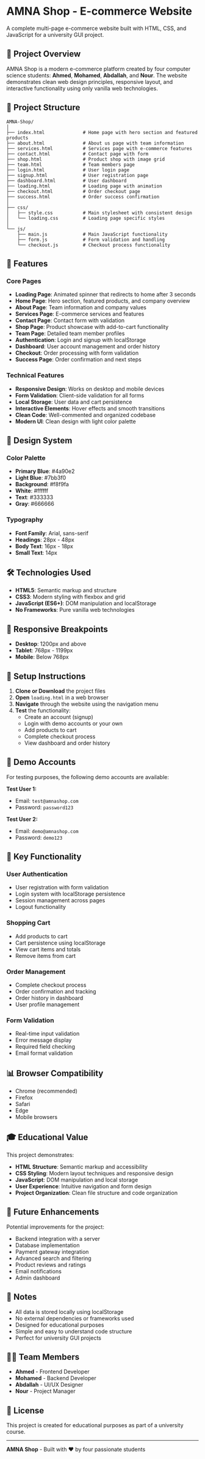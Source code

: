 # AMNA Shop - E-commerce Website

A complete multi-page e-commerce website built with HTML, CSS, and JavaScript for a university GUI project.

## 🎯 Project Overview

AMNA Shop is a modern e-commerce platform created by four computer science students: **Ahmed**, **Mohamed**, **Abdallah**, and **Nour**. The website demonstrates clean web design principles, responsive layout, and interactive functionality using only vanilla web technologies.

## 📁 Project Structure

```
AMNA-Shop/
│
├── index.html              # Home page with hero section and featured products
├── about.html              # About us page with team information
├── services.html           # Services page with e-commerce features
├── contact.html            # Contact page with form
├── shop.html               # Product shop with image grid
├── team.html               # Team members page
├── login.html              # User login page
├── signup.html             # User registration page
├── dashboard.html          # User dashboard
├── loading.html            # Loading page with animation
├── checkout.html           # Order checkout page
├── success.html            # Order success confirmation
│
├── css/
│   ├── style.css           # Main stylesheet with consistent design
│   └── loading.css         # Loading page specific styles
│
└── js/
    ├── main.js             # Main JavaScript functionality
    ├── form.js             # Form validation and handling
    └── checkout.js         # Checkout process functionality
```

## 🚀 Features

### Core Pages
- **Loading Page**: Animated spinner that redirects to home after 3 seconds
- **Home Page**: Hero section, featured products, and company overview
- **About Page**: Team information and company values
- **Services Page**: E-commerce services and features
- **Contact Page**: Contact form with validation
- **Shop Page**: Product showcase with add-to-cart functionality
- **Team Page**: Detailed team member profiles
- **Authentication**: Login and signup with localStorage
- **Dashboard**: User account management and order history
- **Checkout**: Order processing with form validation
- **Success Page**: Order confirmation and next steps

### Technical Features
- **Responsive Design**: Works on desktop and mobile devices
- **Form Validation**: Client-side validation for all forms
- **Local Storage**: User data and cart persistence
- **Interactive Elements**: Hover effects and smooth transitions
- **Clean Code**: Well-commented and organized codebase
- **Modern UI**: Clean design with light color palette

## 🎨 Design System

### Color Palette
- **Primary Blue**: #4a90e2
- **Light Blue**: #7bb3f0
- **Background**: #f8f9fa
- **White**: #ffffff
- **Text**: #333333
- **Gray**: #666666

### Typography
- **Font Family**: Arial, sans-serif
- **Headings**: 28px - 48px
- **Body Text**: 16px - 18px
- **Small Text**: 14px

## 🛠️ Technologies Used

- **HTML5**: Semantic markup and structure
- **CSS3**: Modern styling with flexbox and grid
- **JavaScript (ES6+)**: DOM manipulation and localStorage
- **No Frameworks**: Pure vanilla web technologies

## 📱 Responsive Breakpoints

- **Desktop**: 1200px and above
- **Tablet**: 768px - 1199px
- **Mobile**: Below 768px

## 🔧 Setup Instructions

1. **Clone or Download** the project files
2. **Open** `loading.html` in a web browser
3. **Navigate** through the website using the navigation menu
4. **Test** the functionality:
   - Create an account (signup)
   - Login with demo accounts or your own
   - Add products to cart
   - Complete checkout process
   - View dashboard and order history

## 👥 Demo Accounts

For testing purposes, the following demo accounts are available:

**Test User 1:**
- Email: `test@amnashop.com`
- Password: `password123`

**Test User 2:**
- Email: `demo@amnashop.com`
- Password: `demo123`

## 🎯 Key Functionality

### User Authentication
- User registration with form validation
- Login system with localStorage persistence
- Session management across pages
- Logout functionality

### Shopping Cart
- Add products to cart
- Cart persistence using localStorage
- View cart items and totals
- Remove items from cart

### Order Management
- Complete checkout process
- Order confirmation and tracking
- Order history in dashboard
- User profile management

### Form Validation
- Real-time input validation
- Error message display
- Required field checking
- Email format validation

## 📊 Browser Compatibility

- Chrome (recommended)
- Firefox
- Safari
- Edge
- Mobile browsers

## 🎓 Educational Value

This project demonstrates:
- **HTML Structure**: Semantic markup and accessibility
- **CSS Styling**: Modern layout techniques and responsive design
- **JavaScript**: DOM manipulation and local storage
- **User Experience**: Intuitive navigation and form design
- **Project Organization**: Clean file structure and code organization

## 🔮 Future Enhancements

Potential improvements for the project:
- Backend integration with a server
- Database implementation
- Payment gateway integration
- Advanced search and filtering
- Product reviews and ratings
- Email notifications
- Admin dashboard

## 📝 Notes

- All data is stored locally using localStorage
- No external dependencies or frameworks used
- Designed for educational purposes
- Simple and easy to understand code structure
- Perfect for university GUI projects

## 👨‍💻 Team Members

- **Ahmed** - Frontend Developer
- **Mohamed** - Backend Developer  
- **Abdallah** - UI/UX Designer
- **Nour** - Project Manager

## 📄 License

This project is created for educational purposes as part of a university course.

---

**AMNA Shop** - Built with ❤️ by four passionate students
